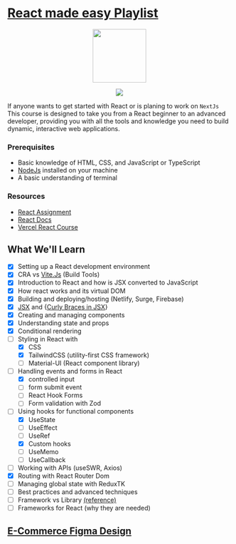 # [React made easy Playlist](https://youtube.com/playlist?list=PLfeF4MOSc907xpzMBint-NPwmaT-ZSwpp&si=hWLtg_WN33KKd4J0)

<p align="center">
<img width="120" height="120" src="https://skillicons.dev/icons?i=react" />
</p>

<p align="center">
<img src="https://skillicons.dev/icons?i=ts,tailwind,mui,netlify" />
</p>

If anyone wants to get started with React or is planing to work on `NextJs` This course is designed to take you from a React beginner to an advanced developer, providing you with all the tools and knowledge you need to build dynamic, interactive web applications.

### Prerequisites

- Basic knowledge of HTML, CSS, and JavaScript or TypeScript
- [NodeJs](https://nodejs.org/en/download/prebuilt-installer) installed on your machine
- A basic understanding of terminal

### Resources

- [React Assignment](https://github.com/shehza-d/smit-assignments/blob/main/04.React)
- [React Docs](https://react.dev/learn)
- [Vercel React Course](https://nextjs.org/learn/react-foundations)

## What We'll Learn

- [x] Setting up a React development environment
- [x] CRA vs [Vite.Js](https://youtu.be/KCrXgy8qtjM?si=ebL1k7MO3jLX_DXK) (Build Tools)
- [x] Introduction to React and how is JSX converted to JavaScript
- [x] How react works and its virtual DOM
- [x] Building and deploying/hosting (Netlify, Surge, Firebase)
- [x] [JSX](https://react.dev/learn/writing-markup-with-jsx) and {[Curly Braces in JSX](https://react.dev/learn/javascript-in-jsx-with-curly-braces)}
- [x] Creating and managing components
- [x] Understanding state and props
- [x] Conditional rendering
- [ ] Styling in React with
  - [x] CSS
  - [x] TailwindCSS (utility-first CSS framework)
  - [ ] Material-UI (React component library)
- [ ] Handling events and forms in React
  - [x] controlled input
  - [ ] form submit event
  - [ ] React Hook Forms
  - [ ] Form validation with Zod
- [ ] Using hooks for functional components
  - [x] UseState
  - [ ] UseEffect
  - [ ] UseRef
  - [x] Custom hooks
  - [ ] UseMemo
  - [ ] UseCallback
- [ ] Working with APIs (useSWR, Axios)
- [x] Routing with React Router Dom
- [ ] Managing global state with ReduxTK
- [ ] Best practices and advanced techniques
- [ ] Framework vs Library [(reference)](https://stackoverflow.com/questions/148747/what-is-the-difference-between-a-framework-and-a-library)
- [ ] Frameworks for React (why they are needed)

## [E-Commerce Figma Design](https://www.figma.com/design/tFKYEH6oPfC1LVGhqisYgg/E-commerce?node-id=0-1&t=xW7yKnygIVKVxvKr-1)
